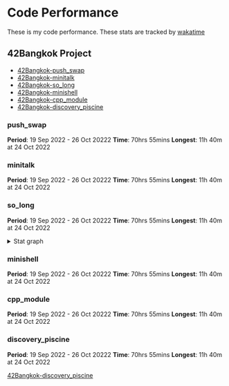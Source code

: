 # Code Performance

These is my code performance. These stats are tracked by [wakatime]

## 42Bangkok Project

- [42Bangkok-push_swap]
- [42Bangkok-minitalk]
- [42Bangkok-so_long]
- [42Bangkok-minishell]
- [42Bangkok-cpp_module]
- [42Bangkok-discovery_piscine]

### push_swap

**Period**: 19 Sep 2022 - 26 Oct 20222
**Time**: 70hrs 55mins
**Longest**: 11h 40m at 24 Oct 2022

### minitalk

**Period**: 19 Sep 2022 - 26 Oct 20222
**Time**: 70hrs 55mins
**Longest**: 11h 40m at 24 Oct 2022

### so_long

**Period**: 19 Sep 2022 - 26 Oct 20222
**Time**: 70hrs 55mins
**Longest**: 11h 40m at 24 Oct 2022

<details>
  <summary>Stat graph</summary>

![42Bangkok-so_long-stat]

</details>

### minishell

**Period**: 19 Sep 2022 - 26 Oct 20222
**Time**: 70hrs 55mins
**Longest**: 11h 40m at 24 Oct 2022

### cpp_module

**Period**: 19 Sep 2022 - 26 Oct 20222
**Time**: 70hrs 55mins
**Longest**: 11h 40m at 24 Oct 2022

### discovery_piscine

**Period**: 19 Sep 2022 - 26 Oct 20222
**Time**: 70hrs 55mins
**Longest**: 11h 40m at 24 Oct 2022

[42Bangkok-discovery_piscine]


<!-- Link -->
[wakatime]: https://wakatime.com/

[42Bangkok-so_long-stat]: https://raw.githubusercontent.com/viruskizz/viruskizz/main/code-performance/screenshot/so_long-stat-short.png

[42Bangkok-so_long]: https://wakatime.com/@Araiva/projects/vnrfmwtcrq?start=2022-05-18&end=2022-06-10

[42Bangkok-push_swap]: https://wakatime.com/@Araiva/projects/uxcyzavqcx?start=2022-07-12&end=2022-08-19

[42Bangkok-minitalk]: https://wakatime.com/@Araiva/projects/onugkceyqz?start=2022-03-31&end=2022-04-06

[42Bangkok-minishell]: https://wakatime.com/projects/minishell?start=2022-09-19&end=2022-10-26

[42Bangkok-cpp_module]: https://wakatime.com/@Araiva/projects/tywdgklvva?start=2022-11-16&end=2022-12-18

[42Bangkok-discovery_piscine]: https://wakatime.com/@Araiva/projects/rauzgrxqfz?start=2022-04-27&end=2022-05-12
